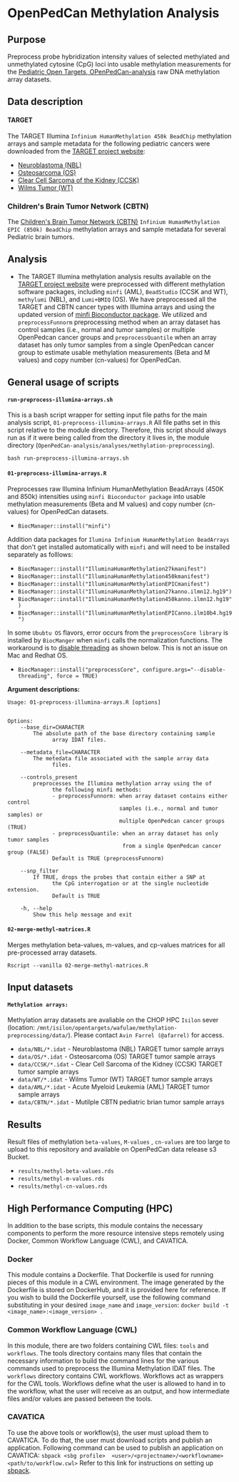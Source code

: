 # OpenPedCan Methylation Analysis

## Purpose

Preprocess probe hybridization intensity values of selected methylated and unmethylated cytosine (CpG) loci into usable methylation measurements for the [Pediatric Open Targets, OPenPedCan-analysis](https://github.com/PediatricOpenTargets/OpenPedCan-analysis) raw DNA methylation array datasets. 

## Data description 

#### TARGET
The TARGET Illumina `Infinium HumanMethylation 450k BeadChip`  methylation arrays and sample metadata for the following pediatric cancers were downloaded from the [TARGET project website](https://ocg.cancer.gov/programs/target/target-methods):
 
- [Neuroblastoma (NBL)](https://target-data.nci.nih.gov/Public/NBL/methylation_array/)
- [Osteosarcoma (OS)](https://target-data.nci.nih.gov/Public/OS/methylation_array/)
- [Clear Cell Sarcoma of the Kidney (CCSK)](https://target-data.nci.nih.gov/Public/CCSK/methylation_array/)
- [Wilms Tumor (WT)](https://target-data.nci.nih.gov/Public/WT/methylation_array/)

###  Children's Brain Tumor Network (CBTN)
The [Children's Brain Tumor Network (CBTN)](https://cbtn.org/) `Infinium HumanMethylation EPIC (850k) BeadChip` methylation arrays and sample metadata for several Pediatric brain tumors.

## Analysis

- The TARGET Illumina methylation analysis results available on the [TARGET project website](https://ocg.cancer.gov/programs/target/target-methods) were preprocessed with different methylation software packages, including `minfi` (AML), `BeadStudio` (CCSK and WT), `methylumi` (NBL), and `Lumi+BMIQ` (OS). We have preprocessed all the TARGET and CBTN cancer types with Illumina arrays and using the updated version of [minfi Bioconductor package](https://academic.oup.com/bioinformatics/article/33/4/558/2666344). We utilized and `preprocessFunnorm` preprocessing method when an array dataset has control samples (i.e., normal and tumor samples) or multiple OpenPedcan cancer groups and `preprocessQuantile` when an array dataset has only tumor samples from a single OpenPedcan cancer group to estimate usable methylation measurements (Beta and M values) and copy number (cn-values) for OpenPedCan.



## General usage of scripts


#### `run-preprocess-illumina-arrays.sh`
This is a bash script wrapper for setting input file paths for the main analysis script, `01-preprocess-illumina-arrays.R` All file paths set in this script relative to the module directory. Therefore, this script should always run as if it were being called from the directory it lives in, the module directory (`OpenPedCan-analysis/analyses/methylation-preprocessing`).

```
bash run-preprocess-illumina-arrays.sh
```

#### `01-preprocess-illumina-arrays.R`
Preprocesses raw Illumina Infinium HumanMethylation BeadArrays (450K and 850k) intensities using `minfi Bioconductor package` into usable methylation measurements (Beta and M values) and copy number (cn-values) for OpenPedCan datasets. 
- `BiocManager::install("minfi")`

Addition data packages for `Ilumina Infinium HumanMethylation BeadArrays` that don't get installed automatically with `minfi`  and will need to be installed separately as folllows:
- `BiocManager::install("IlluminaHumanMethylation27kmanifest")`
- `BiocManager::install("IlluminaHumanMethylation450kmanifest")`
- `BiocManager::install("IlluminaHumanMethylationEPICmanifest")`
- `BiocManager::install("IlluminaHumanMethylation27kanno.ilmn12.hg19")`
- `BiocManager::install("IlluminaHumanMethylation450kanno.ilmn12.hg19")`
- `BiocManager::install("IlluminaHumanMethylationEPICanno.ilm10b4.hg19")`


In some `Ububtu OS` flavors, error occurs from the `preprocessCore library` is installed by `BiocManger` when `minfi` calls the normalization functions. The workaround is to [disable threading](https://support.bioconductor.org/p/122925/) as shown below. This is not an issue on Mac and Redhat OS. 
- `BiocManager::install("preprocessCore", configure.args="--disable-threading", force = TRUE)`

**Argument descriptions:**
```
Usage: 01-preprocess-illumina-arrays.R [options]


Options:
	--base_dir=CHARACTER
		The absolute path of the base directory containing sample 
              array IDAT files.

	--metadata_file=CHARACTER
		The metedata file associated with the sample array data
              files.

	--controls_present
		preprocesses the Illumina methylation array using the of
              the following minfi methods:
              - preprocessFunnorm: when array dataset contains either control
                                   samples (i.e., normal and tumor samples) or 
                                   multiple OpenPedcan cancer groups (TRUE)
              - preprocessQuantile: when an array dataset has only tumor samples 
                                    from a single OpenPedcan cancer group (FALSE)
              Default is TRUE (preprocessFunnorm)

	--snp_filter
		If TRUE, drops the probes that contain either a SNP at
              the CpG interrogation or at the single nucleotide extension.
              Default is TRUE

	-h, --help
		Show this help message and exit
```


#### `02-merge-methyl-matrices.R`
Merges methylation beta-values, m-values, and cp-values matrices for all pre-processed array datasets.

```
Rscript --vanilla 02-merge-methyl-matrices.R
```

## Input datasets

#### `Methylation arrays:`
Methylation array datasets are avaliable on the CHOP HPC `Isilon` sever (location: `/mnt/isilon/opentargets/wafulae/methylation-preprocessing/data/`). Please contact `Avin Farrel (@afarrel)` for access. 
- `data/NBL/*.idat` - Neuroblastoma (NBL) TARGET tumor sample arrays
- `data/OS/*.idat` - Osteosarcoma (OS) TARGET tumor sample arrays
- `data/CCSK/*.idat` - Clear Cell Sarcoma of the Kidney (CCSK) TARGET tumor sample arrays
- `data/WT/*.idat` - Wilms Tumor (WT) TARGET tumor sample arrays
- `data/AML/*.idat` - Acute Myeloid Leukemia (AML) TARGET tumor sample arrays
- `data/CBTN/*.idat` - Mutilple CBTN pediatric brian tumor sample arrays

## Results
Result files of methylation `beta-values`, `M-values` , `cn-values` are too large to upload to this repository and available on OpenPedCan data release s3 Bucket.
- `results/methyl-beta-values.rds`
- `results/methyl-m-values.rds`
- `results/methyl-cn-values.rds`


## High Performance Computing (HPC)

In addition to the base scripts, this module contains the necessary components
to perform the more resource intensive steps remotely using Docker, Common
Workflow Language (CWL), and CAVATICA.

### Docker

This module contains a Dockerfile. That Dockerfile is used for running pieces
of this module in a CWL environment. The image generated by the Dockerfile is
stored on DockerHub, and it is provided here for reference. If you wish to
build the Dockerfile yourself, use the following command substituting in your
desired `image_name` and `image_version`:
`docker build -t <image_name>:<image_version> .`

### Common Workflow Language (CWL)

In this module, there are two folders containing CWL files: `tools` and
`workflows`. The tools directory contains many files that contain the necessary
information to build the command lines for the various commands used to
preprocess the Illumina Methylation IDAT files. The `workflows` directory
contains CWL workflows. Workflows act as wrappers for the CWL tools. Workflows
define what the user is allowed to hand in to the workflow, what the user will
receive as an output, and how intermediate files and/or values are passed
between the tools.

### CAVATICA

To use the above tools or workflow(s), the user must upload them to CAVATICA.
To do that, the user must download scripts and publish an application.
Following command can be used to publish an application on CAVATICA:
`sbpack <sbg profile>  <user>/<projectname>/<workflowname> <path/to/workflow.cwl>`
Refer to this link for instructions on setting up [sbpack](https://docs.cavatica.org/docs/maintaining-and-versioning-cwl-on-external-tool-repositories).
